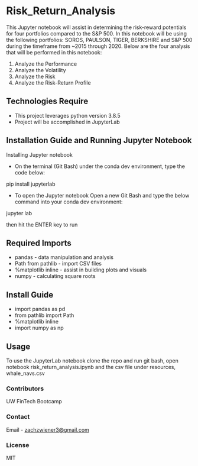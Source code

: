 # Risk_Return_Analysis
This Jupyter notebook will assist in determining the risk-reward potentials for four portfolios compared to the S&P 500. In this notebook will be using the following portfolios:  SOROS, PAULSON, TIGER, BERKSHIRE and S&P 500 during the timeframe from ~2015 through 2020.
Below are the four analysis that will be performed in this notebook: 
1. Analyze the Performance
2. Analyze the Volatility
3. Analyze the Risk 
4. Analyze the Risk-Return Profile

## Technologies Require
* This project leverages python version 3.8.5
* Project will be accomplished in JupyterLab

## Installation Guide and Running Jupyter Notebook
Installing Jupyter notebook
* On the terminal (Git Bash) under the conda dev environment, type the code below:

pip install jupyterlab

* To open the Jupyter notebook
Open a new Git Bash and type the below command into your conda dev environment:

jupyter lab

then hit the ENTER key to run


## Required Imports
* pandas - data manipulation and analysis
* Path from pathlib - import CSV files
* %matplotlib inline - assist in building plots and visuals
* numpy - calculating  square roots

## Install Guide
* import pandas as pd
* from pathlib import Path
* %matplotlib inline
* import numpy as np

## Usage
To use the JupyterLab notebook clone the repo and run git bash, open notebook risk_return_analysis.ipynb and the  csv file under resources, whale_navs.csv

### Contributors
UW FinTech Bootcamp

### Contact
Email - zachzwiener3@gmail.com

### License
MIT
